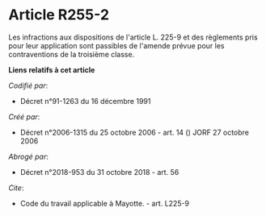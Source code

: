 # Article R255-2

Les infractions aux dispositions de l'article L. 225-9 et des règlements pris pour leur application sont passibles de
l'amende prévue pour les contraventions de la troisième classe.

**Liens relatifs à cet article**

_Codifié par_:

  - Décret n°91-1263 du 16 décembre 1991

_Créé par_:

  - Décret n°2006-1315 du 25 octobre 2006 - art. 14 () JORF 27 octobre 2006

_Abrogé par_:

  - Décret n°2018-953 du 31 octobre 2018 - art. 56

_Cite_:

  - Code du travail applicable à Mayotte. - art. L225-9
